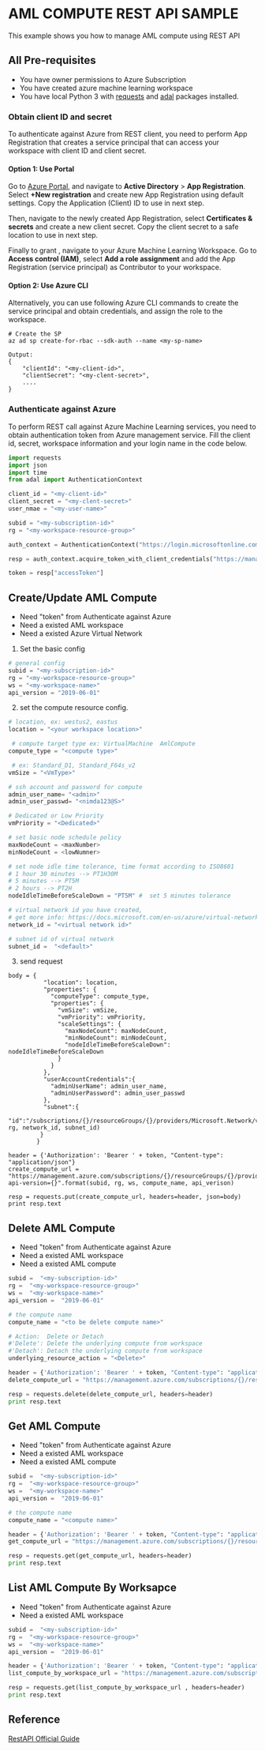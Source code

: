 ﻿# AML COMPUTE REST API SAMPLE

This example shows you how to manage AML compute using REST API

## All Pre-requisites
 * You have owner permissions to Azure Subscription
 * You have created azure machine learning workspace
 * You have local Python 3 with [requests](https://pypi.org/project/requests/) and [adal](https://pypi.org/project/adal/) packages installed.

###  Obtain client ID and secret

To authenticate against Azure from REST client, you need to perform App Registration that creates a service principal that can access your workspace with client ID and client secret. 

#### Option 1: Use Portal

Go to [Azure Portal](portal.azure.com), and navigate to __Active Directory__ > __App Registration__. Select __+New registration__ and create new App Registration using default settings. Copy the Application (Client) ID to use in next step.

Then, navigate to the newly created App Registration, select __Certificates & secrets__ and create a new client secret. Copy the client secret to a safe location to use in next step.

Finally to grant , navigate to your Azure Machine Learning Workspace. Go to __Access control (IAM)__, select __Add a role assignment__ and add the App Registration (service principal) as Contributor to your workspace.

#### Option 2: Use Azure CLI

Alternatively, you can use following Azure CLI commands to create the service principal and obtain credentials, and assign the role to the workspace.

```azurecli
# Create the SP
az ad sp create-for-rbac --sdk-auth --name <my-sp-name>

Output:
{
	"clientId": "<my-client-id>",
	"clientSecret": "<my-clent-secret>",
	....
}
```


### Authenticate against Azure

To perform REST call against Azure Machine Learning services, you need to obtain authentication token from Azure management service. Fill the client id, secret, workspace information and your login name in the code below.

```python
import requests
import json
import time
from adal import AuthenticationContext

client_id = "<my-client-id>"
client_secret = "<my-clent-secret>"
user_nmae = "<my-user-name>"

subid = "<my-subscription-id>"
rg = "<my-workspace-resource-group>"

auth_context = AuthenticationContext("https://login.microsoftonline.com/{}.onmicrosoft.com".format(user_name))

resp = auth_context.acquire_token_with_client_credentials("https://management.azure.com/",client_id,client_secret)

token = resp["accessToken"]
```

## Create/Update AML Compute

 - Need "token" from Authenticate against Azure
 - Need a existed AML workspace
 - Need a existed Azure Virtual Network
 
 1. Set the basic config
 ``` python
# general config
subid = "<my-subscription-id>"
rg = "<my-workspace-resource-group>"
ws = "<my-workspace-name>"
api_version = "2019-06-01"
```

2. set the compute resource config.
```python
# location, ex: westus2, eastus
location = "<your workspace location>" 

 # compute target type ex: VirtualMachine  AmlCompute
compute_type = "<compute type>"

 # ex: Standard_D1, Standard_F64s_v2
vmSize = "<VmType>"

# ssh account and password for compute
admin_user_name= "<admin>" 
admin_user_passwd= "<nimda123@S>" 

# Dedicated or Low Priority
vmPriority = "<Dedicated>" 

# set basic node schedule policy
maxNodeCount = <maxNumber>
minNodeCount = <lowNumner>

# set node idle time tolerance, time format according to ISO8601
# 1 hour 30 minutes --> PT1H30M
# 5 minutes --> PT5M
# 2 hours --> PT2H
nodeIdleTimeBeforeScaleDown = "PT5M" #  set 5 minutes tolerance

# virtual network id you have created, 
# get more info: https://docs.microsoft.com/en-us/azure/virtual-network/virtual-networks-overview
network_id = "<virtual network id>"

# subnet id of virtual network
subnet_id =  "<default>"
```
3. send request
```
body = {
          "location": location, 
          "properties": {
            "computeType": compute_type,
            "properties": {
              "vmSize": vmSize,
              "vmPriority": vmPriority,
              "scaleSettings": {
                "maxNodeCount": maxNodeCount,
                "minNodeCount": minNodeCount,
                "nodeIdleTimeBeforeScaleDown": nodeIdleTimeBeforeScaleDown
              }
            }
          },
          "userAccountCredentials":{
            "adminUserName": admin_user_name,
            "adminUserPassword": admin_user_passwd
          },
          "subnet":{
            "id":"/subscriptions/{}/resourceGroups/{}/providers/Microsoft.Network/virtualNetworks/{}/subnets/{}".format(subid, rg, network_id, subnet_id)
         }
        }

header = {'Authorization': 'Bearer ' + token, "Content-type": "application/json"}
create_compute_url = "https://management.azure.com/subscriptions/{}/resourceGroups/{}/providers/Microsoft.MachineLearningServices/workspaces/{}/computes/{}?api-version={}".format(subid, rg, ws, compute_name, api_verison)

resp = requests.put(create_compute_url, headers=header, json=body)
print resp.text
```


## Delete AML Compute
 - Need "token" from Authenticate against Azure
 - Need a existed AML workspace
 - Need a existed AML compute

```python
subid =  "<my-subscription-id>" 
rg =  "<my-workspace-resource-group>" 
ws =  "<my-workspace-name>" 
api_version =  "2019-06-01"

# the compute name 
compute_name = "<to be delete compute name>"

# Action:  Delete or Detach
#'Delete': Delete the underlying compute from workspace
#'Detach': Detach the underlying compute from workspace
underlying_resource_action = "<Delete>"

header = {'Authorization': 'Bearer ' + token, "Content-type": "application/json"}
delete_compute_url = "https://management.azure.com/subscriptions/{}/resourceGroups/{}/providers/Microsoft.MachineLearningServices/workspaces/{}/computes/{}?api-version={}&underlyingResourceAction={}".format(subid, rg, ws, compute_name, api_verison, underlying_resource_action)

resp = requests.delete(delete_compute_url, headers=header)
print resp.text
```

## Get AML Compute
 - Need "token" from Authenticate against Azure
 - Need a existed AML workspace
 - Need a existed AML compute
```python
subid =  "<my-subscription-id>" 
rg =  "<my-workspace-resource-group>" 
ws =  "<my-workspace-name>" 
api_version =  "2019-06-01"

# the compute name 
compute_name = "<compute name>"

header = {'Authorization': 'Bearer ' + token, "Content-type": "application/json"}
get_compute_url = "https://management.azure.com/subscriptions/{}/resourceGroups/{}/providers/Microsoft.MachineLearningServices/workspaces/{}/computes/{}?api-version={}".format(subid, rg, ws, compute_name, api_verison)

resp = requests.get(get_compute_url, headers=header)
print resp.text
```

## List AML Compute By Worksapce
 - Need "token" from Authenticate against Azure
 - Need a existed AML workspace
```python
subid =  "<my-subscription-id>" 
rg =  "<my-workspace-resource-group>" 
ws =  "<my-workspace-name>" 
api_version =  "2019-06-01"

header = {'Authorization': 'Bearer ' + token, "Content-type": "application/json"}
list_compute_by_workspace_url = "https://management.azure.com/subscriptions/{}/resourceGroups/{}/providers/Microsoft.MachineLearningServices/workspaces/{}/computes?api-version={}".format(subid, rg, ws, api_verison)

resp = requests.get(list_compute_by_workspace_url , headers=header)
print resp.text
```

## Reference
[RestAPI Official Guide](https://review.docs.microsoft.com/en-us/rest/api/machinelearningservices/workspacesandcompute/machinelearningcompute)
